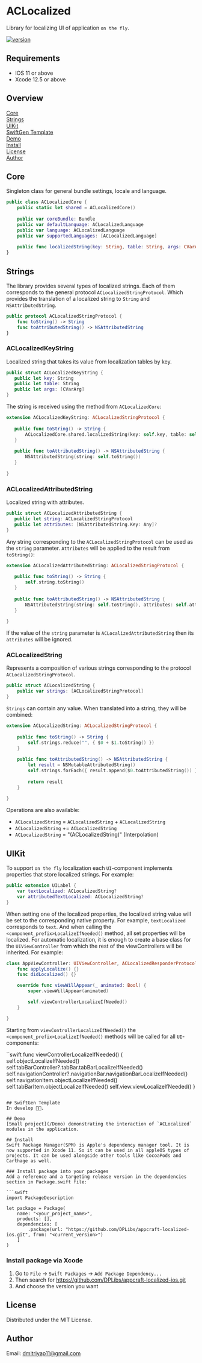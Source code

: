 # ACLocalized
Library for localizing UI of application `on the fly`.

[![version](https://img.shields.io/badge/version-1.0.0-white.svg)](https://semver.org)

## Requirements
* IOS 11 or above
* Xcode 12.5 or above

## Overview
[Core](#Core)\
[Strings](#Strings)\
[UIKit](#UIKit)\
[SwiftGen Template](#SwiftGen-Template)\
[Demo](#Demo)\
[Install](#Install)\
[License](#License)\
[Author](#Author)

## Core
Singleton class for general bundle settings, locale and language.

```swift
public class ACLocalizedCore {
    public static let shared = ACLocalizedCore()
    
    public var coreBundle: Bundle
    public var defaultLanguage: ACLocalizedLanguage
    public var language: ACLocalizedLanguage
    public var supportedLanguages: [ACLocalizedLanguage]
    
    public func localizedString(key: String, table: String, args: CVarArg...) -> String
}
```

## Strings
The library provides several types of localized strings. Each of them corresponds to the general protocol `ACLocalizedStringProtocol`. Which provides the translation of a localized string to `String` and `NSAttributedString`.

```swift
public protocol ACLocalizedStringProtocol {
    func toString() -> String
    func toAttributedString() -> NSAttributedString
}
```

### ACLocalizedKeyString
Localized string that takes its value from localization tables by key.
 
 ```swift
public struct ACLocalizedKeyString {
    public let key: String
    public let table: String
    public let args: [CVarArg]
}
```

The string is received using the method from `ACLocalizedCore`:

 ```swift
extension ACLocalizedKeyString: ACLocalizedStringProtocol {
    
    public func toString() -> String {
        ACLocalizedCore.shared.localizedString(key: self.key, table: self.table, args: self.args)
    }
    
    public func toAttributedString() -> NSAttributedString {
        NSAttributedString(string: self.toString())
    }
    
}
```

### ACLocalizedAttributedString
Localized string with attributes.

 ```swift
public struct ACLocalizedAttributedString {
    public let string: ACLocalizedStringProtocol
    public let attributes: [NSAttributedString.Key: Any]?
}
```

Any string corresponding to the `ACLocalizedStringProtocol` can be used as the `string` parameter. `Attributes` will be applied to the result from `toString()`:

 ```swift
extension ACLocalizedAttributedString: ACLocalizedStringProtocol {
    
    public func toString() -> String {
        self.string.toString()
    }
    
    public func toAttributedString() -> NSAttributedString {
        NSAttributedString(string: self.toString(), attributes: self.attributes)
    }
    
}
```

If the value of the `string` parameter is `ACLocalizedAttributedString` then its `attributes` will be ignored.

### ACLocalizedString
Represents a composition of various strings corresponding to the protocol `ACLocalizedStringProtocol`.

```swift
public struct ACLocalizedString {
    public var strings: [ACLocalizedStringProtocol]
}
```

`Strings` can contain any value. When translated into a string, they will be combined:

```swift
extension ACLocalizedString: ACLocalizedStringProtocol {
    
    public func toString() -> String {
        self.strings.reduce("", { $0 + $1.toString() })
    }
    
    public func toAttributedString() -> NSAttributedString {
        let result = NSMutableAttributedString()
        self.strings.forEach({ result.append($0.toAttributedString()) })
        
        return result
    }
    
}
```

Operations are also available:
- `ACLocalizedString` = `ACLocalizedString` + `ACLocalizedString`
- `ACLocalizedString` += `ACLocalizedString`
- `ACLocalizedString` = "\(ACLocalizedString)" (Interpolation)

## UIKit
To support `on the fly` localization each `UI`-component implements properties that store localized strings. For example:

```swift
public extension UILabel {
    var textLocalized: ACLocalizedString?
    var attributedTextLocalized: ACLocalizedString?
}
```

When setting one of the localized properties, the localized string value will be set to the corresponding native property. For example, `textLocalized` corresponds to `text`. And when calling the `<component_prefix>LocalizeIfNeeded()` method, all set properties will be localized.
For automatic localization, it is enough to create a base class for the `UIViewController` from which the rest of the viewControllers will be inherited. For example:

```swift
class AppViewController: UIViewController, ACLocalizedResponderProtocol {
    func applyLocalize() {}
    func didLocalized() {}

    override func viewWillAppear(_ animated: Bool) {
        super.viewWillAppear(animated)

        self.viewControllerLocalizeIfNeeded()
    }

}
```

Starting from `viewControllerLocalizeIfNeeded()` the `<component_prefix>LocalizeIfNeeded()` methods will be called for all `UI`-components:

``swift
func viewControllerLocalizeIfNeeded() {
    self.objectLocalizeIfNeeded()
    self.tabBarController?.tabBar.tabBarLocalizeIfNeeded()
    self.navigationController?.navigationBar.navigationBarLocalizeIfNeeded()
    self.navigationItem.objectLocalizeIfNeeded()
    self.tabBarItem.objectLocalizeIfNeeded()
    self.view.viewLocalizeIfNeeded()
}
```

## SwiftGen Template
In develop 👨‍💻.

## Demo
[Small project](/Demo) demonstrating the interaction of `ACLocalized` modules in the application.

## Install
Swift Package Manager(SPM) is Apple's dependency manager tool. It is now supported in Xcode 11. So it can be used in all appleOS types of projects. It can be used alongside other tools like CocoaPods and Carthage as well.

### Install package into your packages
Add a reference and a targeting release version in the dependencies section in Package.swift file:

```swift
import PackageDescription

let package = Package(
    name: "<your_project_name>",
    products: [],
    dependencies: [
        .package(url: "https://github.com/DPLibs/appcraft-localized-ios.git", from: "<current_version>")
    ]
)
```

### Install package via Xcode

1. Go to `File` -> `Swift Packages` -> `Add Package Dependency...`
2. Then search for <https://github.com/DPLibs/appcraft-localized-ios.git>
3. And choose the version you want

## License
Distributed under the MIT License.

## Author
Email: <dmitriyap11@gmail.com>
